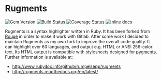 # Rugments

[![Gem Version](https://badge.fury.io/rb/rugments.svg)](http://badge.fury.io/rb/rugments)
[![Build Status](https://travis-ci.org/rumpelsepp/rugments.svg)](https://travis-ci.org/rumpelsepp/rugments)
[![Coverage Status](https://coveralls.io/repos/rumpelsepp/rugments/badge.svg?branch=master)](https://coveralls.io/r/rumpelsepp/rugments?branch=master)
[![Inline docs](http://inch-ci.org/github/rumpelsepp/rugments.svg?branch=master)](http://inch-ci.org/github/rumpelsepp/rugments)

Rugments is a syntax highlighter written in Ruby. It has been forked from
[Rouge][] in order to make it work with Gitlab. After some work I decided to
maintain Rugments as my own fork to improve the overall code quality. It can
highlight over 60 languages, and output e.g. HTML or ANSI 256-color text. Its
HTML output is compatible with stylesheets designed for [pygments][]. Further information is available at:

* http://www.rubydoc.info/github/rumpelsepp/rugments
* http://rugments.readthedocs.org/en/latest/

[Rouge]: https://github.com/jneen/rouge
[pygments]: http://pygments.org/
